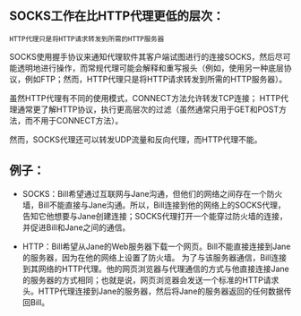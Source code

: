 ## SOCKS工作在比HTTP代理更低的层次：
`HTTP代理只是将HTTP请求转发到所需的HTTP服务器`

SOCKS使用握手协议来通知代理软件其客户端试图进行的连接SOCKS，然后尽可能透明地进行操作，而常规代理可能会解释和重写报头（例如，使用另一种底层协议，例如FTP；然而，HTTP代理只是将HTTP请求转发到所需的HTTP服务器）。


虽然HTTP代理有不同的使用模式，CONNECT方法允许转发TCP连接； HTTP代理通常更了解HTTP协议，执行更高层次的过滤（虽然通常只用于GET和POST方法，而不用于CONNECT方法）。

然而，SOCKS代理还可以转发UDP流量和反向代理，而HTTP代理不能。

## 例子：
* SOCKS：Bill希望通过互联网与Jane沟通，但他们的网络之间存在一个防火墙，Bill不能直接与Jane沟通。所以，Bill连接到他的网络上的SOCKS代理，告知它他想要与Jane创建连接；SOCKS代理打开一个能穿过防火墙的连接，并促进Bill和Jane之间的通信。

* HTTP：Bill希望从Jane的Web服务器下载一个网页。Bill不能直接连接到Jane的服务器，因为在他的网络上设置了防火墙。
为了与该服务器通信，Bill连接到其网络的HTTP代理。他的网页浏览器与代理通信的方式与他直接连接Jane的服务器的方式相同；也就是说，网页浏览器会发送一个标准的HTTP请求头。HTTP代理连接到Jane的服务器，然后将Jane的服务器返回的任何数据传回Bill。
